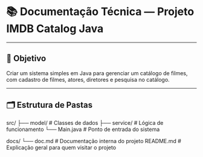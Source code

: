 # 📚 Documentação Técnica — Projeto IMDB Catalog Java

---

## 🎯 Objetivo

Criar um sistema simples em Java para gerenciar um catálogo de filmes, com cadastro de filmes, atores, diretores e pesquisa no catálogo.

---

## 🗂️ Estrutura de Pastas

src/
├── model/ # Classes de dados
├── service/ # Lógica de funcionamento
└── Main.java # Ponto de entrada do sistema

docs/
└── doc.md # Documentação interna do projeto
README.md # Explicação geral para quem visitar o projeto

